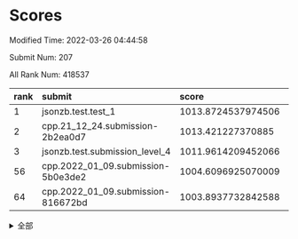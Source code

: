 # Scores

Modified Time: 2022-03-26 04:44:58

Submit Num: 207

All Rank Num: 418537

| rank |               submit               |       score        |       sigma        | pk_num |
| :--- | :--------------------------------- | :----------------- | :----------------- | :----- |
| 1    | jsonzb.test.test_1                 | 1013.8724537974506 | 0.8319622858158119 | 8085   |
| 2    | cpp.21_12_24.submission-2b2ea0d7   | 1013.421227370885  | 0.8174924360997082 | 8094   |
| 3    | jsonzb.test.submission_level_4     | 1011.9614209452066 | 0.7698005534462051 | 8086   |
| 56   | cpp.2022_01_09.submission-5b0e3de2 | 1004.6096925070009 | 0.7134727707311422 | 8089   |
| 64   | cpp.2022_01_09.submission-816672bd | 1003.8937732842588 | 0.7180076550456816 | 8087   |


<details>
<summary>全部</summary>

| rank |                 submit                 |       score        |       sigma        | pk_num |
| :--- | :------------------------------------- | :----------------- | :----------------- | :----- |
| 1    | jsonzb.test.test_1                     | 1013.8724537974506 | 0.8319622858158119 | 8085   |
| 2    | cpp.21_12_24.submission-2b2ea0d7       | 1013.421227370885  | 0.8174924360997082 | 8094   |
| 3    | jsonzb.test.submission_level_4         | 1011.9614209452066 | 0.7698005534462051 | 8086   |
| 4    | gobigger.level_3.submission_level_3_25 | 1011.8647940527962 | 0.7717114766906354 | 8095   |
| 5    | gobigger.level_3.submission_level_3_8  | 1011.3352726618033 | 0.7588308445806113 | 8091   |
| 6    | gobigger.level_3.submission_level_3_27 | 1011.2242021951682 | 0.7638312788266343 | 8090   |
| 7    | gobigger.level_3.submission_level_3_3  | 1011.198036558537  | 0.7828948505641855 | 8092   |
| 8    | gobigger.level_3.submission_level_3_1  | 1010.8607141457293 | 0.7580279294818358 | 8091   |
| 9    | gobigger.level_3.submission_level_3_15 | 1010.8457216822408 | 0.7727115101462595 | 8090   |
| 10   | gobigger.level_3.submission_level_3_22 | 1010.8205590446706 | 0.7598930615209092 | 8090   |
| 11   | gobigger.level_3.submission_level_3_26 | 1010.7209102036875 | 0.7796485710392479 | 8084   |
| 12   | gobigger.level_3.submission_level_3_45 | 1010.6672345359764 | 0.7615016772137011 | 8087   |
| 13   | gobigger.level_3.submission_level_3_11 | 1010.6508150329454 | 0.7737710089775456 | 8092   |
| 14   | gobigger.level_3.submission_level_3_29 | 1010.5068828361932 | 0.7793441454909411 | 8087   |
| 15   | gobigger.level_3.submission_level_3_30 | 1010.4430191735688 | 0.7804535479343322 | 8089   |
| 16   | gobigger.level_3.submission_level_3_24 | 1010.4249242369424 | 0.7631699013490374 | 8087   |
| 17   | gobigger.level_3.submission_level_3_32 | 1010.4121402698577 | 0.78002871349064   | 8087   |
| 18   | gobigger.level_3.submission_level_3_19 | 1010.3762636814552 | 0.7712109450199099 | 8089   |
| 19   | gobigger.level_3.submission_level_3_18 | 1010.2584947281579 | 0.7667639475773014 | 8089   |
| 20   | gobigger.level_3.submission_level_3_37 | 1010.2191312242232 | 0.7610062145453801 | 8093   |
| 21   | gobigger.level_3.submission_level_3_14 | 1010.2056087401096 | 0.759856748616393  | 8088   |
| 22   | gobigger.level_3.submission_level_3_44 | 1010.1076142199754 | 0.7615406432903442 | 8088   |
| 23   | gobigger.level_3.submission_level_3_49 | 1010.0746439830851 | 0.744678496892243  | 8090   |
| 24   | gobigger.level_3.submission_level_3_38 | 1010.0500426818123 | 0.7626896596276294 | 8092   |
| 25   | gobigger.level_3.submission_level_3_7  | 1010.0320809694348 | 0.7620833538879466 | 8086   |
| 26   | gobigger.level_3.submission_level_3_42 | 1010.0017899222782 | 0.7787648445154799 | 8088   |
| 27   | gobigger.level_3.submission_level_3_12 | 1009.9861119380279 | 0.76527287830985   | 8083   |
| 28   | gobigger.level_3.submission_level_3_40 | 1009.9735216866111 | 0.7387819600280084 | 8089   |
| 29   | gobigger.level_3.submission_level_3_13 | 1009.9634467028637 | 0.7640881925208917 | 8087   |
| 30   | gobigger.level_3.submission_level_3_31 | 1009.9566095202367 | 0.7470378721103901 | 8086   |
| 31   | gobigger.level_3.submission_level_3_9  | 1009.8617424314143 | 0.7639436651504323 | 8089   |
| 32   | gobigger.level_3.submission_level_3_47 | 1009.7786804655611 | 0.752525546301552  | 8086   |
| 33   | gobigger.level_3.submission_level_3_36 | 1009.7379843570749 | 0.7464008585249934 | 8089   |
| 34   | gobigger.level_3.submission_level_3_23 | 1009.6662043926062 | 0.7481397962799792 | 8086   |
| 35   | gobigger.level_3.submission_level_3_2  | 1009.65001435503   | 0.7489624805761546 | 8087   |
| 36   | gobigger.level_3.submission_level_3_6  | 1009.6085912617726 | 0.7618525414151504 | 8084   |
| 37   | gobigger.level_3.submission_level_3_10 | 1009.5992328307739 | 0.7577038289501966 | 8087   |
| 38   | gobigger.level_3.submission_level_3_43 | 1009.5754500559397 | 0.7538414842003892 | 8088   |
| 39   | gobigger.level_3.submission_level_3_41 | 1009.5739100496818 | 0.7435870552718498 | 8083   |
| 40   | gobigger.level_3.submission_level_3_48 | 1009.5273315682948 | 0.7422639023210881 | 8088   |
| 41   | gobigger.level_3.submission_level_3_28 | 1009.4756016964664 | 0.7652907274502082 | 8090   |
| 42   | gobigger.level_3.submission_level_3_4  | 1009.4156007912358 | 0.7682077379569154 | 8094   |
| 43   | gobigger.level_3.submission_level_3_21 | 1009.3766617653433 | 0.7420719030936952 | 8087   |
| 44   | gobigger.level_3.submission_level_3_16 | 1009.2129955286247 | 0.7519664527497434 | 8076   |
| 45   | gobigger.level_3.submission_level_3_0  | 1009.2082573999992 | 0.7415136661720626 | 8085   |
| 46   | gobigger.level_3.submission_level_3_17 | 1009.1732388903184 | 0.7443786751563957 | 8088   |
| 47   | gobigger.level_3.submission_level_3_33 | 1009.1526064493593 | 0.7511963183396299 | 8091   |
| 48   | gobigger.level_3.submission_level_3_20 | 1009.13130237718   | 0.7518193950589419 | 8078   |
| 49   | gobigger.level_3.submission_level_3_46 | 1008.9798777955617 | 0.7280589151041476 | 8085   |
| 50   | gobigger.level_3.submission_level_3_34 | 1008.7018778805655 | 0.7378063962419306 | 8087   |
| 51   | gobigger.level_3.submission_level_3_39 | 1008.5499412742452 | 0.7495380293336303 | 8091   |
| 52   | gobigger.level_3.submission_level_3_35 | 1008.543925123701  | 0.7340450917042612 | 8088   |
| 53   | gobigger.level_3.submission_level_3_5  | 1008.089783738025  | 0.752289241943117  | 8089   |
| 54   | gobigger.level_1.submission_level_1_26 | 1005.8058911289373 | 0.7365718069659896 | 8090   |
| 55   | gobigger.level_1.submission_level_1_34 | 1004.8034931299387 | 0.7077393921473828 | 8089   |
| 56   | cpp.2022_01_09.submission-5b0e3de2     | 1004.6096925070009 | 0.7134727707311422 | 8089   |
| 57   | gobigger.level_1.submission_level_1_15 | 1004.4355240929299 | 0.7210715550433735 | 8086   |
| 58   | gobigger.level_1.submission_level_1_36 | 1004.3447770977222 | 0.7169412978659813 | 8088   |
| 59   | gobigger.level_1.submission_level_1_16 | 1004.325615227013  | 0.7343954703727361 | 8089   |
| 60   | gobigger.level_1.submission_level_1_13 | 1004.2408345994457 | 0.7106070464530969 | 8086   |
| 61   | gobigger.level_1.submission_level_1_18 | 1004.1056701902148 | 0.7187890943028418 | 8090   |
| 62   | gobigger.level_1.submission_level_1_3  | 1004.1000373104516 | 0.7170105463608707 | 8094   |
| 63   | gobigger.level_1.submission_level_1_42 | 1004.0528048511841 | 0.7180114383906819 | 8089   |
| 64   | cpp.2022_01_09.submission-816672bd     | 1003.8937732842588 | 0.7180076550456816 | 8087   |
| 65   | gobigger.level_1.submission_level_1_4  | 1003.8748193761825 | 0.707660448321028  | 8084   |
| 66   | gobigger.level_1.submission_level_1_20 | 1003.8519428570429 | 0.7260300915261069 | 8087   |
| 67   | gobigger.level_1.submission_level_1_29 | 1003.752706183181  | 0.718659209769761  | 8080   |
| 68   | gobigger.level_1.submission_level_1_7  | 1003.7395424558728 | 0.7209369904706527 | 8089   |
| 69   | gobigger.level_1.submission_level_1_33 | 1003.7307398309085 | 0.7209450618614823 | 8090   |
| 70   | gobigger.level_1.submission_level_1_24 | 1003.7026781046583 | 0.7099446510889551 | 8087   |
| 71   | gobigger.level_1.submission_level_1_37 | 1003.6589186107988 | 0.7225148821004492 | 8087   |
| 72   | gobigger.level_1.submission_level_1_12 | 1003.6348930224527 | 0.707772414842121  | 8085   |
| 73   | gobigger.level_1.submission_level_1_49 | 1003.5960853706711 | 0.7365200618418214 | 8087   |
| 74   | gobigger.level_1.submission_level_1_22 | 1003.5395709085941 | 0.735352876666138  | 8086   |
| 75   | gobigger.level_1.submission_level_1_17 | 1003.4232684483135 | 0.7168572305260866 | 8091   |
| 76   | gobigger.level_1.submission_level_1_25 | 1003.419056902546  | 0.7115770431571421 | 8088   |
| 77   | gobigger.level_1.submission_level_1_23 | 1003.3385740851329 | 0.7162940004177293 | 8086   |
| 78   | gobigger.level_1.submission_level_1_5  | 1003.3183815091653 | 0.7166032998026161 | 8086   |
| 79   | gobigger.level_1.submission_level_1_45 | 1003.2969514770892 | 0.7154336298643508 | 8092   |
| 80   | gobigger.level_1.submission_level_1_30 | 1003.2827633800072 | 0.7290621995448482 | 8090   |
| 81   | gobigger.level_1.submission_level_1_28 | 1003.2029373095282 | 0.7155925858597452 | 8081   |
| 82   | gobigger.level_1.submission_level_1_19 | 1003.176827079705  | 0.7178208878214941 | 8086   |
| 83   | gobigger.level_1.submission_level_1_14 | 1003.1571686819783 | 0.7110878639518643 | 8091   |
| 84   | gobigger.level_1.submission_level_1_48 | 1003.1567657938622 | 0.7123747860127455 | 8086   |
| 85   | gobigger.level_1.submission_level_1_6  | 1003.1234493632334 | 0.7119626192780631 | 8089   |
| 86   | gobigger.level_1.submission_level_1_27 | 1003.0891828826573 | 0.7222668142503079 | 8087   |
| 87   | gobigger.level_1.submission_level_1_0  | 1003.0863180037369 | 0.7047347435571649 | 8088   |
| 88   | gobigger.level_1.submission_level_1_2  | 1003.0617144309897 | 0.7154319692650315 | 8085   |
| 89   | gobigger.level_1.submission_level_1_8  | 1003.060170167451  | 0.7147610435030973 | 8090   |
| 90   | gobigger.level_1.submission_level_1_47 | 1002.9722874539    | 0.7120471646182123 | 8086   |
| 91   | gobigger.level_1.submission_level_1_43 | 1002.9527765320887 | 0.7139441328695305 | 8090   |
| 92   | gobigger.level_1.submission_level_1_9  | 1002.9092236688339 | 0.7203455913940366 | 8088   |
| 93   | gobigger.level_1.submission_level_1_46 | 1002.9006501762416 | 0.720594096132684  | 8088   |
| 94   | gobigger.level_1.submission_level_1_44 | 1002.8719094036846 | 0.7123764495079411 | 8082   |
| 95   | gobigger.level_1.submission_level_1_41 | 1002.8693050690881 | 0.712422222182441  | 8092   |
| 96   | gobigger.level_1.submission_level_1_35 | 1002.8467756792459 | 0.718441807109347  | 8089   |
| 97   | gobigger.level_1.submission_level_1_11 | 1002.7990130608314 | 0.7226048784296929 | 8085   |
| 98   | gobigger.level_1.submission_level_1_31 | 1002.7628139832992 | 0.7139387364430667 | 8084   |
| 99   | gobigger.level_1.submission_level_1_1  | 1002.7112536320617 | 0.7196550807659707 | 8083   |
| 100  | gobigger.level_1.submission_level_1_39 | 1002.5692337668214 | 0.7083663608991241 | 8094   |
| 101  | gobigger.level_1.submission_level_1_21 | 1002.5302716606394 | 0.7097311021366696 | 8090   |
| 102  | gobigger.level_1.submission_level_1_32 | 1002.4417985664763 | 0.7147516165631455 | 8087   |
| 103  | gobigger.level_1.submission_level_1_38 | 1002.377791452248  | 0.7193267117949542 | 8091   |
| 104  | gobigger.level_1.submission_level_1_40 | 1002.2435483927427 | 0.6972809853874037 | 8087   |
| 105  | gobigger.level_1.submission_level_1_10 | 1001.7265548605582 | 0.7041746602155007 | 8085   |
| 106  | gobigger.random.submission_random_27   | 997.9047623705671  | 0.7107721544376775 | 8093   |
| 107  | gobigger.random.submission_random_17   | 997.1959719194688  | 0.7046074342021229 | 8089   |
| 108  | gobigger.random.submission_random_10   | 997.1198196547506  | 0.7167404368108158 | 8084   |
| 109  | gobigger.random.submission_random_18   | 996.9957333550968  | 0.7162990677081785 | 8086   |
| 110  | gobigger.random.submission_random_42   | 996.8884163900177  | 0.7045979506660086 | 8083   |
| 111  | gobigger.random.submission_random_1    | 996.8626342500361  | 0.6999557752141556 | 8087   |
| 112  | gobigger.random.submission_random_11   | 996.7512948343862  | 0.7040468050874175 | 8090   |
| 113  | gobigger.random.submission_random_26   | 996.6650437869591  | 0.7265233145892167 | 8086   |
| 114  | gobigger.random.submission_random_41   | 996.6246247934529  | 0.7123797661376017 | 8087   |
| 115  | gobigger.random.submission_random_36   | 996.5755943418144  | 0.713036326384687  | 8093   |
| 116  | gobigger.random.submission_random_28   | 996.4622060700917  | 0.7066338918639019 | 8091   |
| 117  | gobigger.random.submission_random_24   | 996.4120808413011  | 0.6986446041634099 | 8087   |
| 118  | gobigger.random.submission_random_9    | 996.3680628648644  | 0.7080915900241578 | 8083   |
| 119  | gobigger.random.submission_random_0    | 996.3547622496156  | 0.7065628270689513 | 8089   |
| 120  | gobigger.random.submission_random_29   | 996.2454791609938  | 0.7123920893435718 | 8083   |
| 121  | gobigger.random.submission_random_16   | 996.2394331405526  | 0.7044032609260589 | 8088   |
| 122  | gobigger.random.submission_random_25   | 996.2106728468488  | 0.7146977042127128 | 8088   |
| 123  | gobigger.random.submission_random_44   | 996.1707668867649  | 0.7040798916354963 | 8091   |
| 124  | gobigger.random.submission_random_31   | 996.1317356759843  | 0.7085937638954657 | 8089   |
| 125  | gobigger.random.submission_random_4    | 996.0891003545378  | 0.7024658544954256 | 8088   |
| 126  | gobigger.random.submission_random_2    | 996.0322738445473  | 0.7030168640716893 | 8085   |
| 127  | gobigger.random.submission_random_13   | 996.0303073231777  | 0.7057235237053358 | 8086   |
| 128  | gobigger.random.submission_random_6    | 996.0175656915875  | 0.7020913548270933 | 8086   |
| 129  | gobigger.random.submission_random_8    | 995.9594484779763  | 0.7192924927674533 | 8083   |
| 130  | gobigger.random.submission_random_5    | 995.9544140524376  | 0.7072221148961815 | 8089   |
| 131  | gobigger.random.submission_random_38   | 995.9358853030507  | 0.7162767599690663 | 8094   |
| 132  | gobigger.random.submission_random_46   | 995.9115747826012  | 0.7076132323354195 | 8090   |
| 133  | gobigger.random.submission_random_21   | 995.8769420069209  | 0.712833797872748  | 8093   |
| 134  | gobigger.random.submission_random_22   | 995.8710098680034  | 0.7124542604904526 | 8080   |
| 135  | gobigger.random.submission_random_49   | 995.7926372095019  | 0.7115532179564786 | 8091   |
| 136  | gobigger.random.submission_random_33   | 995.7911125248102  | 0.713775798470463  | 8092   |
| 137  | gobigger.random.submission_random_35   | 995.7183595025641  | 0.7221084092771747 | 8084   |
| 138  | gobigger.random.submission_random_30   | 995.7042622203136  | 0.7154779266100085 | 8087   |
| 139  | gobigger.random.submission_random_48   | 995.6486134168459  | 0.7247059907632132 | 8092   |
| 140  | gobigger.random.submission_random_3    | 995.6458559206294  | 0.7041129460083426 | 8082   |
| 141  | gobigger.random.submission_random_32   | 995.6244118795781  | 0.7100682126779648 | 8090   |
| 142  | gobigger.random.submission_random_7    | 995.4463148983665  | 0.7130608541271325 | 8086   |
| 143  | gobigger.random.submission_random_43   | 995.4185987877564  | 0.7155604130186111 | 8085   |
| 144  | gobigger.random.submission_random_47   | 995.3924284136658  | 0.7183746049042835 | 8085   |
| 145  | gobigger.random.submission_random_14   | 995.3564788413453  | 0.7197637204289348 | 8089   |
| 146  | gobigger.random.submission_random_15   | 995.1960787018492  | 0.719973309389174  | 8084   |
| 147  | gobigger.random.submission_random_20   | 995.0916542975966  | 0.7061909872780897 | 8085   |
| 148  | gobigger.random.submission_random_37   | 994.938246024458   | 0.7100827251186987 | 8084   |
| 149  | gobigger.random.submission_random_12   | 994.861741261525   | 0.7268730132075345 | 8089   |
| 150  | gobigger.random.submission_random_23   | 994.7651408762994  | 0.7190103921001091 | 8091   |
| 151  | gobigger.random.submission_random_39   | 994.6740313916987  | 0.7198427093453986 | 8085   |
| 152  | gobigger.random.submission_random_40   | 994.4246432794167  | 0.7324012527478556 | 8090   |
| 153  | gobigger.random.submission_random_19   | 994.2456493551589  | 0.7123688909084757 | 8090   |
| 154  | gobigger.random.submission_random_45   | 994.1761908735966  | 0.7276941181062069 | 8089   |
| 155  | gobigger.level_2.submission_level_2_37 | 994.1611700634703  | 0.7251014302530325 | 8084   |
| 156  | gobigger.level_2.submission_level_2_38 | 993.7358635912836  | 0.7291630317616766 | 8083   |
| 157  | gobigger.random.submission_random_34   | 993.6927388789044  | 0.7199299324943673 | 8082   |
| 158  | gobigger.level_2.submission_level_2_2  | 993.6601120219068  | 0.7343291093206789 | 8085   |
| 159  | gobigger.level_2.submission_level_2_17 | 993.5400203698085  | 0.7431270143848522 | 8089   |
| 160  | gobigger.level_2.submission_level_2_6  | 993.3029708705939  | 0.7331910649625422 | 8086   |
| 161  | gobigger.level_2.submission_level_2_20 | 993.2255969837421  | 0.7468433554534197 | 8087   |
| 162  | gobigger.level_2.submission_level_2_43 | 993.2019502634826  | 0.7347408912412476 | 8088   |
| 163  | gobigger.level_2.submission_level_2_18 | 993.186470068108   | 0.7344652383342579 | 8086   |
| 164  | gobigger.level_2.submission_level_2_15 | 993.172176179069   | 0.7320605064113367 | 8086   |
| 165  | gobigger.level_2.submission_level_2_21 | 993.1671238969774  | 0.7183865121923741 | 8084   |
| 166  | gobigger.level_2.submission_level_2_13 | 992.9646802583817  | 0.7416050097286732 | 8092   |
| 167  | gobigger.level_2.submission_level_2_23 | 992.9508509959295  | 0.7452473649846048 | 8096   |
| 168  | gobigger.level_2.submission_level_2_4  | 992.9399493425404  | 0.7476455382251771 | 8086   |
| 169  | gobigger.level_2.submission_level_2_40 | 992.8949814441036  | 0.7342157103815607 | 8092   |
| 170  | gobigger.level_2.submission_level_2_46 | 992.8819257147537  | 0.7247411095095748 | 8082   |
| 171  | gobigger.level_2.submission_level_2_9  | 992.8098392728363  | 0.7385683982669103 | 8088   |
| 172  | gobigger.level_2.submission_level_2_22 | 992.7693484767269  | 0.7409134914571516 | 8091   |
| 173  | gobigger.level_2.submission_level_2_36 | 992.741634824152   | 0.7399120852813544 | 8089   |
| 174  | gobigger.level_2.submission_level_2_11 | 992.6873972588301  | 0.7339081127979473 | 8094   |
| 175  | gobigger.level_2.submission_level_2_12 | 992.6819832516488  | 0.7605074192913247 | 8084   |
| 176  | gobigger.level_2.submission_level_2_19 | 992.4366303739564  | 0.7475139309645508 | 8089   |
| 177  | gobigger.level_2.submission_level_2_10 | 992.3867148525729  | 0.75428973102837   | 8083   |
| 178  | gobigger.level_2.submission_level_2_47 | 992.3678313593937  | 0.7353228988513999 | 8090   |
| 179  | gobigger.level_2.submission_level_2_28 | 992.3040791250322  | 0.7424896716418006 | 8089   |
| 180  | gobigger.level_2.submission_level_2_25 | 992.2692992089497  | 0.7579004393135351 | 8085   |
| 181  | gobigger.level_2.submission_level_2_3  | 992.2682843022059  | 0.7416778267968996 | 8086   |
| 182  | gobigger.level_2.submission_level_2_7  | 992.2218824398753  | 0.7345539213480172 | 8083   |
| 183  | gobigger.level_2.submission_level_2_1  | 992.1601054691953  | 0.7371949896742873 | 8090   |
| 184  | gobigger.level_2.submission_level_2_42 | 992.1502987511525  | 0.7359586102006287 | 8082   |
| 185  | gobigger.level_2.submission_level_2_33 | 992.1430695074012  | 0.7443697410346263 | 8093   |
| 186  | gobigger.level_2.submission_level_2_29 | 992.0867028632441  | 0.7566643967819602 | 8095   |
| 187  | gobigger.level_2.submission_level_2_0  | 991.9749746787838  | 0.7443576190087144 | 8089   |
| 188  | gobigger.level_2.submission_level_2_31 | 991.9612495299446  | 0.7708505675254084 | 8090   |
| 189  | gobigger.level_2.submission_level_2_27 | 991.8777572057709  | 0.7374161460346017 | 8090   |
| 190  | gobigger.level_2.submission_level_2_26 | 991.864315355801   | 0.7506252315009452 | 8086   |
| 191  | gobigger.level_2.submission_level_2_49 | 991.8530436618425  | 0.7579834294971753 | 8089   |
| 192  | gobigger.level_2.submission_level_2_14 | 991.835298030016   | 0.7470744285549011 | 8093   |
| 193  | gobigger.level_2.submission_level_2_8  | 991.7650645463815  | 0.737674298691594  | 8093   |
| 194  | gobigger.level_2.submission_level_2_41 | 991.7558856373871  | 0.7394004002962038 | 8084   |
| 195  | gobigger.level_2.submission_level_2_44 | 991.6219686970293  | 0.7561173340180677 | 8089   |
| 196  | gobigger.level_2.submission_level_2_16 | 991.6119067614978  | 0.739157564889701  | 8089   |
| 197  | gobigger.level_2.submission_level_2_5  | 991.5952372228951  | 0.7531740034107453 | 8086   |
| 198  | gobigger.level_2.submission_level_2_45 | 991.3096122484164  | 0.7395320747983939 | 8087   |
| 199  | gobigger.level_2.submission_level_2_39 | 991.2072824567592  | 0.7508758398586782 | 8089   |
| 200  | gobigger.level_2.submission_level_2_32 | 991.1546863218856  | 0.7357393542313039 | 8091   |
| 201  | gobigger.level_2.submission_level_2_24 | 991.0656931505785  | 0.7431680245993546 | 8090   |
| 202  | gobigger.level_2.submission_level_2_34 | 990.806243076205   | 0.774466959300931  | 8086   |
| 203  | gobigger.level_2.submission_level_2_48 | 990.7916980807704  | 0.7529284125010001 | 8086   |
| 204  | gobigger.level_2.submission_level_2_35 | 990.4891756485912  | 0.7761164959116359 | 8087   |
| 205  | gobigger.level_2.submission_level_2_30 | 990.1574593748794  | 0.7631156516068154 | 8085   |
| 206  | gobigger.none.submission_none_0        | 978.0360448324282  | 1.2498466470847136 | 8083   |
| 207  | gobigger.none.submission_none_1        | 974.9954786126741  | 1.5170528900539886 | 8082   |

</details>